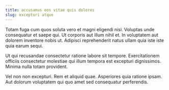 ```yaml
---
title: accusamus eos vitae quis dolores
slug: excepturi atque
---
```


Totam fuga cum quos soluta vero et magni eligendi nisi. Voluptas unde consequatur et saepe qui. Ut corporis aut illum nihil et. In voluptatem aut dolorem inventore nobis ut. Adipisci reprehenderit natus ullam quia iste iste quia earum sequi.

Ut qui recusandae consectetur ratione labore sit tempore. Exercitationem officiis consectetur molestiae qui illum tempora est excepturi dignissimos. Minima nulla totam provident.

Vel non non excepturi. Rem et aliquid quae. Asperiores quia ratione ipsam. Aut dolorum voluptatem qui quo amet sed consequatur perferendis.
